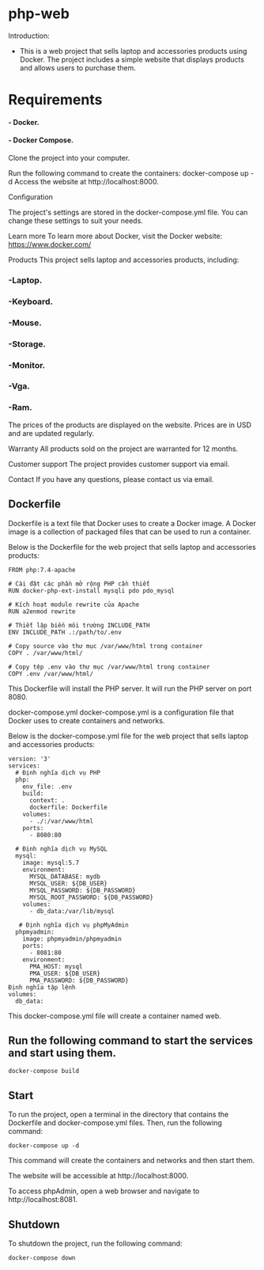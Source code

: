 # php-web
Introduction:

- This is a web project that sells laptop and accessories products using Docker. The project includes a simple website that displays products and allows users to purchase them.

# Requirements

#### - Docker.
#### - Docker Compose.

Clone the project into your computer.

Run the following command to create the containers:
docker-compose up -d
Access the website at http://localhost:8000.

Configuration

The project's settings are stored in the docker-compose.yml file. You can change these settings to suit your needs.

Learn more
To learn more about Docker, visit the Docker website: https://www.docker.com/


Products
This project sells laptop and accessories products, including:

### -Laptop.
### -Keyboard.
### -Mouse.
### -Storage.
### -Monitor.
### -Vga.
### -Ram.

The prices of the products are displayed on the website. Prices are in USD and are updated regularly.


Warranty
All products sold on the project are warranted for 12 months.

Customer support
The project provides customer support via email.

Contact
If you have any questions, please contact us via email.

## Dockerfile
Dockerfile is a text file that Docker uses to create a Docker image. A Docker image is a collection of packaged files that can be used to run a container.

Below is the Dockerfile for the web project that sells laptop and accessories products:
```
FROM php:7.4-apache

# Cài đặt các phần mở rộng PHP cần thiết
RUN docker-php-ext-install mysqli pdo pdo_mysql

# Kích hoạt module rewrite của Apache
RUN a2enmod rewrite

# Thiết lập biến môi trường INCLUDE_PATH
ENV INCLUDE_PATH .:/path/to/.env

# Copy source vào thư mục /var/www/html trong container
COPY . /var/www/html/

# Copy tệp .env vào thư mục /var/www/html trong container
COPY .env /var/www/html/
```
This Dockerfile will install the PHP server. It will run the PHP server on port 8080.

docker-compose.yml
docker-compose.yml is a configuration file that Docker uses to create containers and networks.

Below is the docker-compose.yml file for the web project that sells laptop and accessories products:
```
version: '3'
services:
  # Định nghĩa dịch vụ PHP
  php:
    env_file: .env
    build:
      context: .
      dockerfile: Dockerfile
    volumes:
      - ./:/var/www/html
    ports:
      - 8080:80

  # Định nghĩa dịch vụ MySQL
  mysql:
    image: mysql:5.7
    environment:
      MYSQL_DATABASE: mydb
      MYSQL_USER: ${DB_USER}
      MYSQL_PASSWORD: ${DB_PASSWORD}
      MYSQL_ROOT_PASSWORD: ${DB_PASSWORD}
    volumes:
      - db_data:/var/lib/mysql

   # Định nghĩa dịch vụ phpMyAdmin
  phpmyadmin:
    image: phpmyadmin/phpmyadmin
    ports:
      - 8081:80
    environment:
      PMA_HOST: mysql
      PMA_USER: ${DB_USER}
      PMA_PASSWORD: ${DB_PASSWORD}
Định nghĩa tập lệnh
volumes:
  db_data:
```
This docker-compose.yml file will create a container named web.
## Run the following command to start the services and start using them.
```
docker-compose build
```
## Start
To run the project, open a terminal in the directory that contains the Dockerfile and docker-compose.yml files. Then, run the following command:
```
docker-compose up -d
```
This command will create the containers and networks and then start them.

The website will be accessible at http://localhost:8000.

To access phpAdmin, open a web browser and navigate to http://localhost:8081.

## Shutdown
To shutdown the project, run the following command:
```
docker-compose down
```
